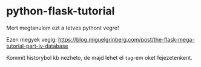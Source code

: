 # python-flask-tutorial

Mert megtanulom ezt a tetves pythont vegre!

Ezen megyek vegig: https://blog.miguelgrinberg.com/post/the-flask-mega-tutorial-part-iv-database

Kommit historybol kb nezheto, de majd lehet el `tag`-em oket fejezetenkent.
